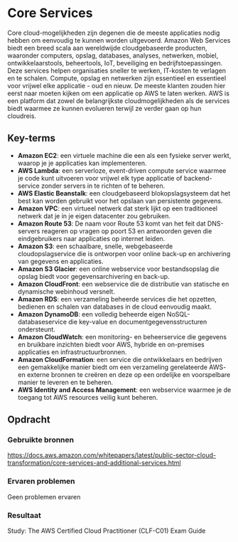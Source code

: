 # Core Services

Core cloud-mogelijkheden zijn degenen die de meeste applicaties nodig hebben om eenvoudig te kunnen worden uitgevoerd. Amazon Web Services biedt een breed scala aan wereldwijde cloudgebaseerde producten, waaronder computers, opslag, databases, analyses, netwerken, mobiel, ontwikkelaarstools, beheertools, IoT, beveiliging en bedrijfstoepassingen. Deze services helpen organisaties sneller te werken, IT-kosten te verlagen en te schalen. Compute, opslag en netwerken zijn essentieel en essentieel voor vrijwel elke applicatie - oud en nieuw. De meeste klanten zouden hier eerst naar moeten kijken om een applicatie op AWS te laten werken. AWS is een platform dat zowel de belangrijkste cloudmogelijkheden als de services biedt waarmee ze kunnen evolueren terwijl ze verder gaan op hun cloudreis.


## Key-terms

- **Amazon EC2**: een virtuele machine die een als een fysieke server werkt, waarop je je applicaties kan implementeren.
- **AWS Lambda**: een serverloze, event-driven compute service waarmee je code kunt uitvoeren voor vrijwel elk type applicatie of backend-service zonder servers in te richten of te beheren.
- **AWS Elastic Beanstalk**: een cloudgebaseerd blokopslagsysteem dat het best kan worden gebruikt voor het opslaan van persistente gegevens.
- **Amazon VPC**: een virtueel netwerk dat sterk lijkt op een traditioneel netwerk dat je in je eigen datacenter zou gebruiken.
- **Amazon Route 53**: De naam voor Route 53 komt van het feit dat DNS-servers reageren op vragen op poort 53 en antwoorden geven die eindgebruikers naar applicaties op internet leiden.
- **Amazon S3**: een schaalbare, snelle, webgebaseerde cloudopslagservice die is ontworpen voor online back-up en archivering van gegevens en applicaties.
- **Amazon S3 Glacier**: een online webservice voor bestandsopslag die opslag biedt voor gegevensarchivering en back-up.
- **Amazon CloudFront**: een webservice die de distributie van statische en dynamische webinhoud versnelt.
- **Amazon RDS**: een verzameling beheerde services die het opzetten, bedienen en schalen van databases in de cloud eenvoudig maakt.
- **Amazon DynamoDB**: een volledig beheerde eigen NoSQL-databaseservice die key-value en documentgegevensstructuren ondersteunt.
- **Amazon CloudWatch**: een monitoring- en beheerservice die gegevens en bruikbare inzichten biedt voor AWS, hybride en on-premises applicaties en infrastructuurbronnen.
- **Amazon CloudFormation**: een service die ontwikkelaars en bedrijven een gemakkelijke manier biedt om een verzameling gerelateerde AWS- en externe bronnen te creëren en deze op een ordelijke en voorspelbare manier te leveren en te beheren.
- **AWS Identity and Access Management**: een webservice waarmee je de toegang tot AWS resources veilig kunt beheren. 


## Opdracht
### Gebruikte bronnen

https://docs.aws.amazon.com/whitepapers/latest/public-sector-cloud-transformation/core-services-and-additional-services.html

### Ervaren problemen
Geen problemen ervaren

### Resultaat

Study:
The AWS Certified Cloud Practitioner (CLF-C01) Exam Guide
